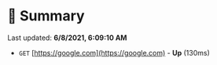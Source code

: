 # 📖 Summary
Last updated: **6/8/2021, 6:09:10 AM**

- `GET` [https://google.com](https://google.com) - **Up** (130ms)
